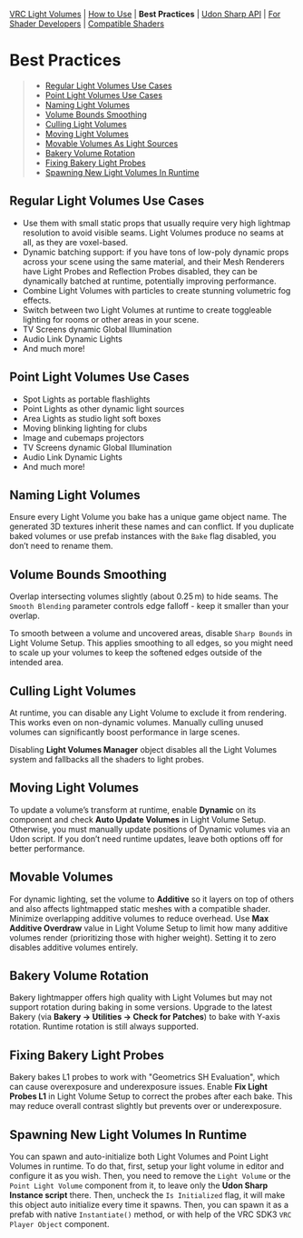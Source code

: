 [VRC Light Volumes](../README.md) | [How to Use](../Documentation/HowToUse.md) | **Best Practices** | [Udon Sharp API](../Documentation/UdonSharpAPI.md) | [For Shader Developers](../Documentation/ForShaderDevelopers.md) | [Compatible Shaders](../Documentation/CompatibleShaders.md)

# Best Practices

> - [Regular Light Volumes Use Cases](#Regular-Light-Volumes-Use-Cases)
> - [Point Light Volumes Use Cases](#Point-Light-Volumes-Use-Cases)
> - [Naming Light Volumes](#Quick-Light-Probe-Setup)
> - [Volume Bounds Smoothing](#Volume-Bounds-Smoothing)
> - [Culling Light Volumes](#Culling-Light-Volumes)
> - [Moving Light Volumes](#Moving-Light-Volumes)
> - [Movable Volumes As Light Sources](Movable-Volumes-As-Light-Sources)
> - [Bakery Volume Rotation](#Bakery-Volume-Rotation)
> - [Fixing Bakery Light Probes](#Fixing-Bakery-Light-Probes)
> - [Spawning New Light Volumes In Runtime](#Spawning-New-Light-Volumes-In-Runtime)

## Regular Light Volumes Use Cases

- Use them with small static props that usually require very high lightmap resolution to avoid visible seams. Light Volumes produce no seams at all, as they are voxel-based.
- Dynamic batching support: if you have tons of low-poly dynamic props across your scene using the same material, and their Mesh Renderers have Light Probes and Reflection Probes disabled, they can be dynamically batched at runtime, potentially improving performance.
- Combine Light Volumes with particles to create stunning volumetric fog effects.
- Switch between two Light Volumes at runtime to create toggleable lighting for rooms or other areas in your scene.
- TV Screens dynamic Global Illumination
- Audio Link Dynamic Lights
- And much more!

## Point Light Volumes Use Cases

- Spot Lights as portable flashlights
- Point Lights as other dynamic light sources
- Area Lights as studio light soft boxes
- Moving blinking lighting for clubs
- Image and cubemaps projectors
- TV Screens dynamic Global Illumination
- Audio Link Dynamic Lights
- And much more!

## Naming Light Volumes

Ensure every Light Volume you bake has a unique game object name. The generated 3D textures inherit these names and can conflict. If you duplicate baked volumes or use prefab instances with the `Bake` flag disabled, you don’t need to rename them.

## Volume Bounds Smoothing

Overlap intersecting volumes slightly (about 0.25 m) to hide seams. The `Smooth Blending` parameter controls edge falloff - keep it smaller than your overlap.

To smooth between a volume and uncovered areas, disable `Sharp Bounds` in Light Volume Setup. This applies smoothing to all edges, so you might need to scale up your volumes to keep the softened edges outside of the intended area.

## Culling Light Volumes

At runtime, you can disable any Light Volume to exclude it from rendering. This works even on non-dynamic volumes. Manually culling unused volumes can significantly boost performance in large scenes.

Disabling **Light Volumes Manager** object disables all the Light Volumes system and fallbacks all the shaders to light probes.

## Moving Light Volumes

To update a volume’s transform at runtime, enable **Dynamic** on its component and check **Auto Update Volumes** in Light Volume Setup. Otherwise, you must manually update positions of Dynamic volumes via an Udon script. If you don’t need runtime updates, leave both options off for better performance.

## Movable Volumes

For dynamic lighting, set the volume to **Additive** so it layers on top of others and also affects lightmapped static meshes with a compatible shader. Minimize overlapping additive volumes to reduce overhead. Use **Max Additive Overdraw** value in Light Volume Setup to limit how many additive volumes render (prioritizing those with higher weight). Setting it to zero disables additive volumes entirely.

## Bakery Volume Rotation

Bakery lightmapper offers high quality with Light Volumes but may not support rotation during baking in some versions. Upgrade to the latest Bakery (via **Bakery → Utilities → Check for Patches**) to bake with Y‑axis rotation. Runtime rotation is still always supported.

## Fixing Bakery Light Probes

Bakery bakes L1 probes to work with "Geometrics SH Evaluation", which can cause overexposure and underexposure issues. Enable **Fix Light Probes L1** in Light Volume Setup to correct the probes after each bake. This may reduce overall contrast slightly but prevents over or underexposure.

## Spawning New Light Volumes In Runtime

You can spawn and auto-initialize both Light Volumes and Point Light Volumes in runtime. To do that, first, setup your light volume in editor and configure it as you wish. Then, you need to remove the `Light Volume` or the `Point Light Volume` component from it, to leave only the **Udon Sharp Instance script** there. Then, uncheck the `Is Initialized` flag, it will make this object auto initialize every time it spawns. Then, you can spawn it as a prefab with native `Instantiate()` method, or with help of the VRC SDK3 `VRC Player Object` component.
